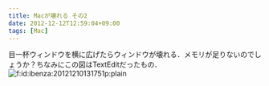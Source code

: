 ```yaml
---
title: Macが壊れる その2
date: 2012-12-12T12:59:04+09:00
tags: [Mac]
---
```


目一杯ウィンドウを横に広げたらウィンドウが壊れる．メモリが足りないのでしょうか？ちなみにこの図はTextEditだったもの．  
<span itemscope itemtype="http://schema.org/Photograph"><img src="/2012/12/12/20121210131751.png" alt="f:id:ibenza:20121210131751p:plain" title="f:id:ibenza:20121210131751p:plain" class="hatena-fotolife" itemprop="image"></span>

